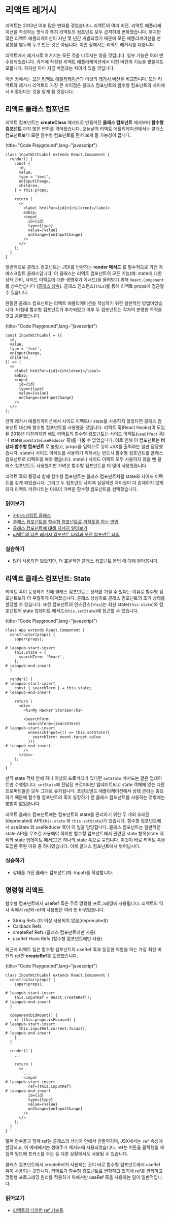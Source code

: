 # 리액트 레거시

리액트는 2013년 이후 많은 변화를 겪었습니다. 리액트의 여러 버전, 리액트 애플리케이션을 작성하는 방식과 특히 리액트의 컴포넌트 모두 급격하게 변화했습니다. 하지만 많은 리액트 애플리케이션이 지난 몇 년간 개발되었기 때문에 모든 애플리케이션을 현 상황을 염두에 두고 만든 것은 아닙니다. 이번 장에서는 리액트 레거시를 다룹니다.

리액트에서 레거시로 여겨지는 모든 것을 다루지는 않을 것입니다. 일부 기능은 여러 번 수정되었습니다. 과거에 작성된 리액트 애플리케이션에서 이전 버전의 기능을 봤을지도 모릅니다. 하지만 아마 지금 버전과는 차이가 있을 것입니다.

이번 장에서는 [모던 리액트 애플리케이션](https://codesandbox.io/s/github/the-road-to-learn-react/hacker-stories/tree/hs/react-modern-final)과 이것의 [레거시 버전](https://codesandbox.io/s/github/the-road-to-learn-react/hacker-stories/tree/hs/react-legacy)을 비교합니다. 모던 리액트와 레거시 리액트의 가장 큰 차이점은 클래스 컴포넌트와 함수형 컴포넌트의 차이에서 비롯된다는 것을 알게 될 것입니다.

## 리액트 클래스 컴포넌트

리액트 컴포넌트는 **createClass** 메서드로 만들어진 **클래스 컴포넌트** 에서부터 **함수형 컴포넌트** 까지 많은 변화를 겪어왔습니다. 오늘날의 리액트 애플리케이션에서는 클래스 컴포넌트보다 모던 함수형 컴포넌트를 먼저 보게 될 가능성이 큽니다.

{title="Code Playground",lang="javascript"}
~~~~~~~
class InputWithLabel extends React.Component {
  render() {
    const {
      id,
      value,
      type = 'text',
      onInputChange,
      children,
    } = this.props;

    return (
      <>
        <label htmlFor={id}>{children}</label>
        &nbsp;
        <input
          id={id}
          type={type}
          value={value}
          onChange={onInputChange}
        />
      </>
    );
  }
}
~~~~~~~

일반적으로 클래스 컴포넌트는 JSX를 반환하는 **render 메서드** 를 필수적으로 가진 자바스크립트 클래스입니다. 이 클래스는 리액트 컴포넌트의 모든 기능(예: state에 대한 상태 관리, 사이드 이펙트에 대한 생명주기 메서드)을 물려받기 위해 `React.Component` 를 상속받습니다 ([클래스 상속](https://en.wikipedia.org/wiki/Inheritance_(object-oriented_programming))). 클래스 인스턴스(`this`)를 통해 리액트 props에 접근할 수 있습니다.

한동안 클래스 컴포넌트는 리액트 애플리케이션을 작성하기 위한 일반적인 방법이었습니다. 마침내 함수형 컴포넌트가 추가되었고 이후 두 컴포넌트는 각자의 분명한 목적을 갖고 공존했습니다.

{title="Code Playground",lang="javascript"}
~~~~~~~
const InputWithLabel = ({
  id,
  value,
  type = 'text',
  onInputChange,
  children,
}) => (
  <>
    <label htmlFor={id}>{children}</label>
    &nbsp;
    <input
      id={id}
      type={type}
      value={value}
      onChange={onInputChange}
    />
  </>
);
~~~~~~~

만약 레거시 애플리케이션에서 사이드 이펙트나 state를 사용하지 않았다면 클래스 컴포넌트 대신에 함수형 컴포넌트를 사용했을 것입니다. 리액트 훅(React Hooks)이 도입된 2018년 이전까지만 해도 리액트의 함수형 컴포넌트는 사이드 이펙트(`useEffect` 훅)나 state(`useState`/`useReducer` 훅)를 다룰 수 없었습니다. 이로 인해 이 컴포넌트는 **비 상태 함수형 컴포넌트** 로 불렸고, props을 입력으로 넣어 JSX를 출력하는 일만 담당했습니다. state나 사이드 이펙트를 사용하기 위해서는 반드시 함수형 컴포넌트를 클래스 컴포넌트로 리팩토링 해야 했습니다. state나 사이드 이펙트 모두 사용하지 않을 땐 클래스 컴포넌트도 사용했지만 가벼운 함수형 컴포넌트를 더 많이 사용했습니다.

리액트 훅의 등장과 함께 함수형 컴포넌트는 클래스 컴포넌트처럼 state와 사이드 이펙트를 갖게 되었습니다. 그리고 두 컴포넌트 사이에 실질적인 차이점이 더 존재하지 않게 되자 리액트 커뮤니티는 더욱더 가벼운 함수형 컴포넌트를 선택했습니다.

### 읽어보기

* [자바스크립트 클래스](https://developer.mozilla.org/en-US/docs/Web/JavaScript/Reference/Classes)
* [클래스 컴포넌트를 함수형 컴포넌트로 리팩토링 하는 방법](https://www.robinwieruch.de/react-hooks-migration)
* [클래스 컴포넌트에 대해 자세히 알아보기](https://reactjs.org/docs/react-component.html)
* [리액트의 다른 레거시 컴포넌트 타입과 모던 컴포넌트 타입](https://www.robinwieruch.de/react-component-types)

### 실습하기
* 많이 사용되진 않았지만, 더 효율적인 [클래스 컴포넌트 문법](https://github.com/the-road-to-learn-react/react-alternative-class-component-syntax) 에 대해 알아봅시다.

## 리액트 클래스 컴포넌트: State

리액트 훅이 등장하기 전에 클래스 컴포넌트는 상태를 가질 수 있다는 이유로 함수형 컴포넌트보다 더 우월하게 여겨졌습니다. 클래스 생성자로 클래스 컴포넌트의 초기 상태를 할당할 수 있습니다. 또한 컴포넌트의 인스턴스(`this`)는 최신 state(`this.state`)와 컴포넌트의 state 업데이트 메서드(`this.setState`)에 접근할 수 있습니다.

{title="Code Playground",lang="javascript"}
~~~~~~~
class App extends React.Component {
  constructor(props) {
    super(props);

# leanpub-start-insert
    this.state = {
      searchTerm: 'React',
    };
# leanpub-end-insert
  }

  render() {
# leanpub-start-insert
    const { searchTerm } = this.state;
# leanpub-end-insert

    return (
      <div>
        <h1>My Hacker Stories</h1>

        <SearchForm
          searchTerm={searchTerm}
# leanpub-start-insert
          onSearchInput={() => this.setState({
            searchTerm: event.target.value
          })}
# leanpub-end-insert
        />
      </div>
    );
  }
}
~~~~~~~

만약 state 객체 안에 하나 이상의 프로퍼티가 있다면 `setState` 메서드는 얕은 업데이트만 수행합니다. `setState`에 전달된 프로퍼티만 업데이트되고 state 객체에 있는 다른 프로퍼티들은 모두 그대로 유지됩니다. 프런트엔드 애플리케이션에서 상태 관리는 중요하기 때문에 함수형 컴포넌트의 훅이 등장하기 전 클래스 컴포넌트를 사용하는 것밖에는 방법이 없었습니다.

리액트 클래스 컴포넌트에는 컴포넌트의 state를 관리하기 위한 두 개의 오래된(deprecated) API(`this.state` 와 `this.setState`)가 있습니다. 함수형 컴포넌트에서 useState 와 useReducer 훅이 이 일을 담당합니다. 클래스 컴포넌트는 일반적인 state API를 무조건 사용해야 하지만 함수형 컴포넌트에서 관련된 state 항목(state 객체와 state 업데이트 메서드)은 하나의 state 훅으로 묶입니다. 이것이 바로 리액트 훅을 도입한 주된 이유 중 하나였습니다. 이제 클래스 컴포넌트에서 벗어납시다.

### 실습하기

* 상태를 가진 클래스 컴포넌트(예: Input)를 작성합니다.

## 명령형 리액트

함수형 컴포넌트에서 useRef 훅은 주로 명령형 프로그래밍에 사용됩니다. 리액트의 역사 속에서 *ref*와 ref의 사용법은 여러 번 바뀌었습니다.

* String Refs (더 이상 사용되지 않음(deprecated))
* Callback Refs
* createRef Refs (클래스 컴포넌트에만 사용)
* useRef Hook Refs (함수형 컴포넌트에만 사용)

최근에 리액트 팀은 함수형 컴포넌트의 useRef 훅과 동등한 역할을 하는 가장 최신 버전의 ref인 **createRef**를 도입했습니다.

{title="Code Playground",lang="javascript"}
~~~~~~~
class InputWithLabel extends React.Component {
  constructor(props) {
    super(props);

# leanpub-start-insert
    this.inputRef = React.createRef();
# leanpub-end-insert
  }

  componentDidMount() {
    if (this.props.isFocused) {
# leanpub-start-insert
      this.inputRef.current.focus();
# leanpub-end-insert
    }
  }

  render() {
    ...

    return (
      <>
        ...
        <input
# leanpub-start-insert
          ref={this.inputRef}
# leanpub-end-insert
          id={id}
          type={type}
          value={value}
          onChange={onInputChange}
        />
      </>
    );
  }
}
~~~~~~~

헬퍼 함수들과 함께 ref는 클래스의 생성자 안에서 만들어지며, JSX에서는 `ref` 속성에 할당되고, 이 예제에서는 생애주기 메서드에 사용되었습니다. ref는 버튼을 클릭했을 때 입력 필드에 포커스를 주는 등 다른 상황에서도 사용될 수 있습니다.

클래스 컴포넌트에서 createRef가 사용되는 곳이 바로 함수형 컴포넌트에서 useRef 훅이 사용되는 곳입니다. 리액트가 함수형 컴포넌트로 변화하고 있기에 ref를 관리하고 명령형 프로그래밍 원리를 적용하기 위해서만 useRef 훅을 사용하는 일이 일반적입니다.

### 읽어보기

* [리액트의 다양한 ref 기술들](https://reactjs.org/docs/refs-and-the-dom.html).